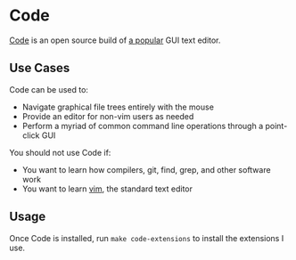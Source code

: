 # Code

[Code][code] is an open source build of [a popular][vscode] GUI text editor.

## Use Cases

Code can be used to:

- Navigate graphical file trees entirely with the mouse
- Provide an editor for non-vim users as needed
- Perform a myriad of common command line operations through a point-click GUI

You should not use Code if:

- You want to learn how compilers, git, find, grep, and other software work
- You want to learn [vim](/vim), the standard text editor

## Usage

Once Code is installed, run `make code-extensions` to install the extensions I use.

[code]: https://www.archlinux.org/packages/community/x86_64/code/
[vscode]: https://github.com/Microsoft/vscode
